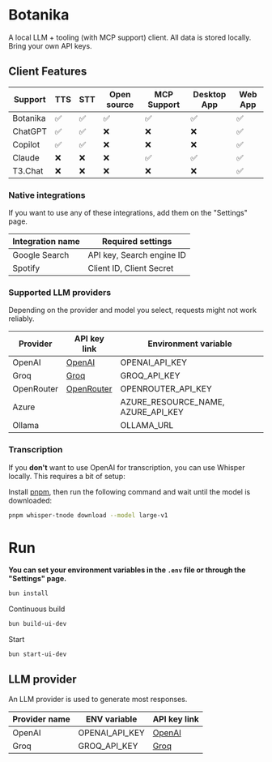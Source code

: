 # Botanika

A local LLM + tooling (with MCP support) client. All data is stored locally. Bring your own API keys.

## Client Features

| Support  | TTS | STT | Open source | MCP Support | Desktop App | Web App |
|----------|-----|-----|-------------|-------------|-------------|---------|
| Botanika | ✅   | ✅   | ✅           | ✅           | ✅           | ✅       |
| ChatGPT  | ✅   | ✅   | ❌           | ❌           | ❌           | ✅       |
| Copilot  | ✅   | ✅   | ❌           | ❌           | ❌           | ✅       |
| Claude   | ❌   | ❌   | ❌           | ✅           | ✅           | ✅       |
| T3.Chat  | ❌   | ❌   | ❌           | ❌           | ❌           | ✅       |

### Native integrations

If you want to use any of these integrations, add them on the "Settings" page.

| Integration name | Required settings         |
|------------------|---------------------------|
| Google Search    | API key, Search engine ID |
| Spotify          | Client ID, Client Secret  |

### Supported LLM providers

Depending on the provider and model you select, requests might not work reliably.

| Provider   | API key link                                           | Environment variable               |
|------------|--------------------------------------------------------|------------------------------------|
| OpenAI     | [OpenAI](https://platform.openai.com/account/api-keys) | OPENAI_API_KEY                     |
| Groq       | [Groq](https://console.groq.com/keys)                  | GROQ_API_KEY                       |
| OpenRouter | [OpenRouter](https://openrouter.ai/settings/keys)      | OPENROUTER_API_KEY                 |
| Azure      |                                                        | AZURE_RESOURCE_NAME, AZURE_API_KEY |
| Ollama     |                                                        | OLLAMA_URL                         |

### Transcription

If you **don't** want to use OpenAI for transcription, you can use Whisper locally. This requires a bit of setup:

Install [pnpm](https://pnpm.io/installation), then run the following command and wait until the model is downloaded:

```bash
pnpm whisper-tnode download --model large-v1
```

# Run

**You can set your environment variables in the `.env` file or through the "Settings" page.**

```bash
bun install
```

Continuous build
```bash
bun build-ui-dev
```

Start
```bash
bun start-ui-dev
```

## LLM provider

An LLM provider is used to generate most responses.

| Provider name | ENV variable   | API key link                                           |
|---------------|----------------|--------------------------------------------------------|
| OpenAI        | OPENAI_API_KEY | [OpenAI](https://platform.openai.com/account/api-keys) |
| Groq          | GROQ_API_KEY   | [Groq](https://console.groq.com/keys)                  |
